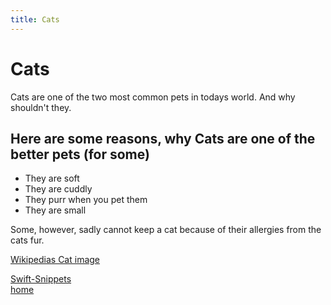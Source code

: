 ```yaml
---
title: Cats
---
```


# Cats

Cats are one of the two most common pets in todays world. And why shouldn't they.

## Here are some reasons, why Cats are one of the better pets (for some)

* They are soft
* They are cuddly
* They purr when you pet them
* They are small

Some, however, sadly cannot keep a cat because of their allergies from the cats fur.

[Wikipedias Cat image](https://upload.wikimedia.org/wikipedia/commons/thumb/3/3a/Cat03.jpg/1200px-Cat03.jpg)



[Swift-Snippets](/swift-snippets.md)  
[home](site/index.md)
